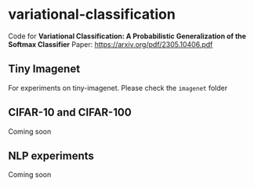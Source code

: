 # variational-classification

Code for **Variational Classification: A Probabilistic Generalization of the Softmax Classifier**
Paper: https://arxiv.org/pdf/2305.10406.pdf

## Tiny Imagenet
For experiments on tiny-imagenet. Please check the `imagenet` folder

## CIFAR-10 and CIFAR-100
Coming soon

## NLP experiments
Coming soon
